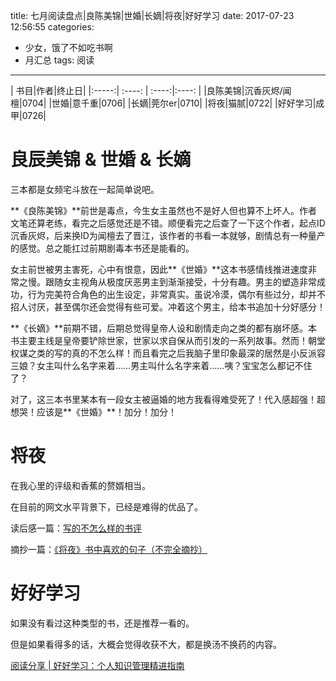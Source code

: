 title: 七月阅读盘点|良陈美锦|世婚|长嫡|将夜|好好学习
date: 2017-07-23 12:56:55
categories: 
- 少女，饿了不如吃书啊
- 月汇总
tags: 阅读
---

| 书目|作者|终止日|
|:-----:| :----: | :----:|:----: |
|良陈美锦|沉香灰烬/闻檀|0704|
|世婚|意千重|0706|
|长嫡|莞尔er|0710|
|将夜|猫腻|0722|
|好好学习|成甲|0726|

<!-- more -->


# 良辰美锦 & 世婚 & 长嫡

三本都是女频宅斗放在一起简单说吧。

**《良陈美锦》**前世是毒点，今生女主虽然也不是好人但也算不上坏人。作者文笔还算老练，看完之后感觉还是不错。顺便看完之后查了一下这个作者，起点ID沉香灰烬，后来换ID为闻檀去了晋江，该作者的书看一本就够，剧情总有一种量产的感觉。总之能扛过前期剧毒本书还是能看的。

女主前世被男主害死，心中有恨意，因此**《世婚》**这本书感情线推进速度非常之慢。跟随女主视角从极度厌恶男主到渐渐接受，十分有趣。男主的塑造非常成功，行为完美符合角色的出生设定，非常真实。虽说冷漠，偶尔有些过分，却并不招人讨厌，甚至偶尔还会觉得有些可爱。冲着这个男主，给本书追加十分好感分！

**《长嫡》**前期不错，后期总觉得皇帝人设和剧情走向之类的都有崩坏感。本书主要主线是皇帝要铲除世家，世家以求自保从而引发的一系列故事。然而！朝堂权谋之类的写的真的不怎么样！而且看完之后我脑子里印象最深的居然是小反派容三娘？女主叫什么名字来着……男主叫什么名字来着……咦？宝宝怎么都记不住了？

对了，这三本书里某本有一段女主被逼婚的地方我看得难受死了！代入感超强！超想哭！应该是**《世婚》**！加分！加分！

# 将夜

在我心里的评级和香蕉的赘婿相当。

在目前的网文水平背景下，已经是难得的优品了。

读后感一篇：[写的不怎么样的书评](http://kyunsmile.github.io/2017/07/22/%E5%B0%86%E5%A4%9C/)

摘抄一篇：[《将夜》书中喜欢的句子（不完全摘抄）](http://kyunsmile.github.io/2017/07/26/%E5%B0%86%E5%A4%9C%E5%89%AA%E5%88%87/)

# 好好学习

如果没有看过这种类型的书，还是推荐一看的。

但是如果看得多的话，大概会觉得收获不大，都是换汤不换药的内容。

[阅读分享 | 好好学习：个人知识管理精进指南](http://kyunsmile.github.io/2017/07/26/%E5%A5%BD%E5%A5%BD%E5%AD%A6%E4%B9%A0/)

















